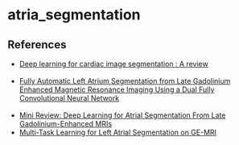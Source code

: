 # atria_segmentation


## References<br>
* [Deep learning for cardiac image segmentation : A review](https://arxiv.org/pdf/1911.03723.pdf)<br><br>
* [Fully Automatic Left Atrium Segmentation from Late Gadolinium Enhanced Magnetic Resonance Imaging Using a Dual Fully Convolutional Neural Network](https://www.researchgate.net/publication/327238620_Fully_Automatic_Left_Atrium_Segmentation_From_Late_Gadolinium_Enhanced_Magnetic_Resonance_Imaging_Using_a_Dual_Fully_Convolutional_Neural_Network)<br><br>
* [Mini Review: Deep Learning for Atrial Segmentation From Late Gadolinium-Enhanced MRIs](https://www.frontiersin.org/articles/10.3389/fcvm.2020.00086/full)<br>
* [Multi-Task Learning for  Left Atrial Segmentation on GE-MRI](https://arxiv.org/pdf/1810.13205.pdf)<br><br>
<br>